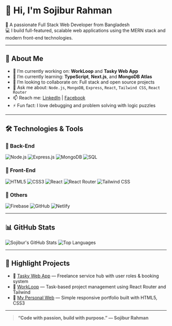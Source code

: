 # 👋 Hi, I'm Sojibur Rahman

🚀 A passionate Full Stack Web Developer from Bangladesh  
💻 I build full-featured, scalable web applications using the MERN stack and modern front-end technologies.

---

## 💼 About Me

- 🔭 I’m currently working on: **WorkLoop** and **Tasky Web App**
- 🌱 I’m currently learning: **TypeScript**, **Next.js**, and **MongoDB Atlas**
- 👯 I’m looking to collaborate on: Full stack and open source projects
- 💬 Ask me about: `Node.js`, `MongoDB`, `Express`, `React`, `Tailwind CSS`, `React Router`
- 📫 Reach me: [LinkedIn](https://www.linkedin.com/in/your-profile) | [Facebook](https://facebook.com/your-profile)
- ⚡ Fun fact: I love debugging and problem solving with logic puzzles

---

## 🛠️ Technologies & Tools

### 🔹 Back-End
![Node.js](https://img.shields.io/badge/Node.js-339933?style=for-the-badge&logo=nodedotjs&logoColor=white)
![Express.js](https://img.shields.io/badge/Express.js-000000?style=for-the-badge&logo=express&logoColor=white)
![MongoDB](https://img.shields.io/badge/MongoDB-4EA94B?style=for-the-badge&logo=mongodb&logoColor=white)
![SQL](https://img.shields.io/badge/SQL-4479A1?style=for-the-badge&logo=postgresql&logoColor=white)

### 🔹 Front-End
![HTML5](https://img.shields.io/badge/HTML5-E34F26?style=for-the-badge&logo=html5&logoColor=white)
![CSS3](https://img.shields.io/badge/CSS3-1572B6?style=for-the-badge&logo=css3&logoColor=white)
![React](https://img.shields.io/badge/React-20232A?style=for-the-badge&logo=react&logoColor=61DAFB)
![React Router](https://img.shields.io/badge/React%20Router-CA4245?style=for-the-badge&logo=react-router&logoColor=white)
![Tailwind CSS](https://img.shields.io/badge/TailwindCSS-06B6D4?style=for-the-badge&logo=tailwindcss&logoColor=white)

### 🔹 Others
![Firebase](https://img.shields.io/badge/Firebase-FFCA28?style=for-the-badge&logo=firebase&logoColor=white)
![GitHub](https://img.shields.io/badge/GitHub-181717?style=for-the-badge&logo=github&logoColor=white)
![Netlify](https://img.shields.io/badge/Netlify-00C7B7?style=for-the-badge&logo=netlify&logoColor=white)

---

## 📊 GitHub Stats

![Sojibur's GitHub Stats](https://github-readme-stats.vercel.app/api?username=SojiburAsif&show_icons=true&theme=radical)
![Top Languages](https://github-readme-stats.vercel.app/api/top-langs/?username=SojiburAsif&layout=compact&theme=radical)

---

## 🚀 Highlight Projects

- 🔗 [Tasky Web App](https://github.com/SojiburAsif/Tasky-web-backend) — Freelance service hub with user roles & booking system
- 🔗 [WorkLoop](https://github.com/SojiburAsif/WorkLoop-web) — Task-based project management using React Router and Tailwind
- 🔗 [My Personal Web](https://github.com/SojiburAsif/My-Personal-web) — Simple responsive portfolio built with HTML5, CSS3

---

> **“Code with passion, build with purpose.” — Sojibur Rahman**

